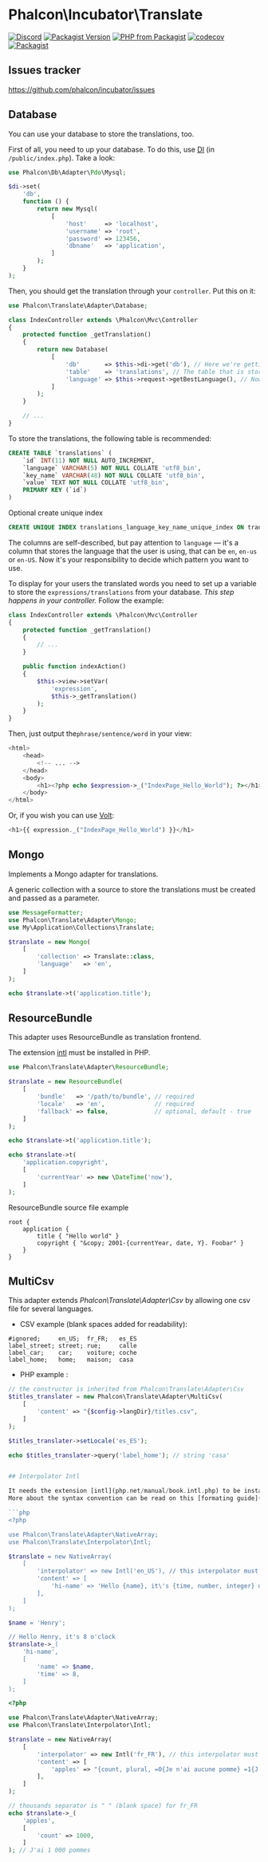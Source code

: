 # Phalcon\Incubator\Translate

[![Discord](https://img.shields.io/discord/310910488152375297?label=Discord)](http://phalcon.io/discord)
[![Packagist Version](https://img.shields.io/packagist/v/phalcon/incubator-translate)](https://packagist.org/packages/phalcon/incubator-translate)
[![PHP from Packagist](https://img.shields.io/packagist/php-v/phalcon/incubator-translate)](https://packagist.org/packages/phalcon/incubator-translate)
[![codecov](https://codecov.io/gh/phalcon/incubator-translate/branch/master/graph/badge.svg)](https://codecov.io/gh/phalcon/incubator-translate)
[![Packagist](https://img.shields.io/packagist/dd/phalcon/incubator-translate)](https://packagist.org/packages/phalcon/incubator-translate/stats)

## Issues tracker

https://github.com/phalcon/incubator/issues

## Database

You can use your database to store the translations, too.

First of all, you need to up your database. To do this, use [DI][1] (in `/public/index.php`). Take a look:

```php
use Phalcon\Db\Adapter\Pdo\Mysql;

$di->set(
    'db',
    function () {
        return new Mysql(
            [
                'host'     => 'localhost',
                'username' => 'root',
                'password' => 123456,
                'dbname'   => 'application',
            ]
        );
    }
);
```

Then, you should get the translation through your `controller`. Put this on it:

```php
use Phalcon\Translate\Adapter\Database;

class IndexController extends \Phalcon\Mvc\Controller
{
    protected function _getTranslation()
    {
        return new Database(
            [
                'db'       => $this->di->get('db'), // Here we're getting the database from DI
                'table'    => 'translations', // The table that is storing the translations
                'language' => $this->request->getBestLanguage(), // Now we're getting the best language for the user
            ]
        );
    }

    // ...
}
```

To store the translations, the following table is recommended:
```sql
CREATE TABLE `translations` (
    `id` INT(11) NOT NULL AUTO_INCREMENT,
    `language` VARCHAR(5) NOT NULL COLLATE 'utf8_bin',
    `key_name` VARCHAR(48) NOT NULL COLLATE 'utf8_bin',
    `value` TEXT NOT NULL COLLATE 'utf8_bin',
    PRIMARY KEY (`id`)
)
```

Optional create unique index
```sql
CREATE UNIQUE INDEX translations_language_key_name_unique_index ON translations (language, key_name);
```

The columns are self-described, but pay attention to `language` — it's a column that stores the language
that the user is using, that can be `en`, `en-us` or `en-US`.
Now it's your responsibility to decide which pattern you want to use.

To display for your users the translated words you need to set up a variable to store the `expressions/translations`
from your database. *This step happens in your controller.* Follow the example:

```php
class IndexController extends \Phalcon\Mvc\Controller
{
    protected function _getTranslation()
    {
        // ...
    }

    public function indexAction()
    {
        $this->view->setVar(
            'expression',
            $this->_getTranslation()
        );
    }
}
```

Then, just output the`phrase/sentence/word` in your view:

```php
<html>
    <head>
        <!-- ... -->
    </head>
    <body>
        <h1><?php echo $expression->_("IndexPage_Hello_World"); ?></h1>
    </body>
</html>
```

Or, if you wish you can use [Volt][2]:
```php
<h1>{{ expression._("IndexPage_Hello_World") }}</h1>
```

## Mongo

Implements a Mongo adapter for translations.

A generic collection with a source to store the translations must be created and passed as a parameter.

```php
use MessageFormatter;
use Phalcon\Translate\Adapter\Mongo;
use My\Application\Collections\Translate;

$translate = new Mongo(
    [
        'collection' => Translate::class,
        'language'   => 'en',
    ]
);

echo $translate->t('application.title');
```


## ResourceBundle

This adapter uses ResourceBundle as translation frontend.

The extension [intl][3] must be installed in PHP.

```php
use Phalcon\Translate\Adapter\ResourceBundle;

$translate = new ResourceBundle(
    [
        'bundle'   => '/path/to/bundle', // required
        'locale'   => 'en',              // required
        'fallback' => false,             // optional, default - true
    ]
);

echo $translate->t('application.title');

echo $translate->t(
    'application.copyright',
    [
        'currentYear' => new \DateTime('now'),
    ]
);
```

ResourceBundle source file example

```
root {
    application {
        title { "Hello world" }
        copyright { "&copy; 2001-{currentYear, date, Y}. Foobar" }
    }
}
```

[1]: http://docs.phalconphp.com/en/latest/api/Phalcon_DI.html
[2]: http://docs.phalconphp.com/en/latest/reference/volt.html
[3]: http://php.net/manual/en/book.intl.php

## MultiCsv

This adapter extends *Phalcon\Translate\Adapter\Csv* by allowing one csv file for several languages.

* CSV example (blank spaces added for readability):
```csv
#ignored;     en_US;  fr_FR;   es_ES
label_street; street; rue;     calle
label_car;    car;    voiture; coche
label_home;   home;   maison;  casa
```
* PHP example :
```php
// the constructor is inherited from Phalcon\Translate\Adapter\Csv
$titles_translater = new Phalcon\Translate\Adapter\MultiCsv(
    [
        'content' => "{$config->langDir}/titles.csv",
    ]
);

$titles_translater->setLocale('es_ES');

echo $titles_translater->query('label_home'); // string 'casa'


## Interpolator Intl

It needs the extension [intl](php.net/manual/book.intl.php) to be installed in PHP, and it uses [MessageFormatter](http://php.net/manual/en/class.messageformatter.php) objects in an interpolator interface.
More about the syntax convention can be read on this [formating guide](https://www.sitepoint.com/localization-demystified-understanding-php-intl/) and on the [ICU documentation](http://userguide.icu-project.org/formatparse/messages).

```php
<?php

use Phalcon\Translate\Adapter\NativeArray;
use Phalcon\Translate\Interpolator\Intl;

$translate = new NativeArray(
    [
        'interpolator' => new Intl('en_US'), // this interpolator must be locale aware
        'content' => [
            'hi-name' => 'Hello {name}, it\'s {time, number, integer} o\'clock',
        ],
    ]
);

$name = 'Henry';

// Hello Henry, it's 8 o'clock
$translate->_(
    'hi-name',
    [
        'name' => $name,
        'time' => 8,
    ]
);
```

```php
<?php

use Phalcon\Translate\Adapter\NativeArray;
use Phalcon\Translate\Interpolator\Intl;

$translate = new NativeArray(
    [
        'interpolator' => new Intl('fr_FR'), // this interpolator must be locale aware
        'content' => [
            'apples' => "{count, plural, =0{Je n'ai aucune pomme} =1{J'ai une pomme} other{J'ai # pommes}}.",
        ],
    ]
);

// thousands separator is " " (blank space) for fr_FR
echo $translate->_(
    'apples',
    [
        'count' => 1000,
    ]
); // J'ai 1 000 pommes
```
